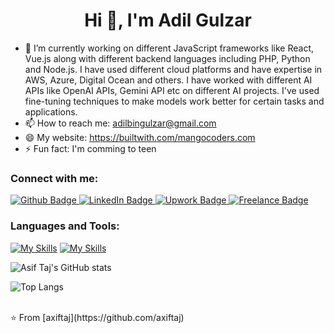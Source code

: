 

<h1 align="center">Hi 👋, I'm Adil Gulzar </h1>

- 🔭 I’m currently working on different JavaScript frameworks like React, Vue.js along with different backend languages including PHP, Python and Node.js. I have used different cloud platforms and have expertise in AWS, Azure, Digital Ocean and others. I have worked with different AI APIs like OpenAI APIs, Gemini API etc on different AI projects. I've used fine-tuning techniques to make models work better for certain tasks and applications. 
- 📫 How to reach me: adilbingulzar@gmail.com
- 😄 My website: https://builtwith.com/mangocoders.com
- ⚡ Fun fact: I'm comming to teen
  
### Connect with me:
<div id="badges">
  <a href="https://github.com/adilbingulzar">
    <img src="https://img.shields.io/badge/Github-white?style=for-the-badge&logo=Github&logoColor=black" alt="Github Badge"/>
 
  </a>
   <a href="https://www.linkedin.com/in/adilbingulzar/">
    <img src="https://img.shields.io/badge/LinkedIn-purple?style=for-the-badge&logo=linkedin&logoColor=white" alt="LinkedIn Badge"/>
  </a>
   <a href="https://www.upwork.com/freelancers/adilbingulzar">
    <img src="https://img.shields.io/badge/Upwork-green?style=for-the-badge&logo=Upwork&logoColor=white" alt="Upwork Badge"/>
  </a>
   <a href="">
    <img src="https://img.shields.io/badge/Freelance-blue?style=for-the-badge&logo=freelance&logoColor=white" alt="Freelance Badge"/>
  </a>
</div>

### Languages and Tools:
[![My Skills](https://skillicons.dev/icons?i=java,kotlin,nodejs,figma&theme=dark)](https://skillicons.dev)
[![My Skills](https://skillicons.dev/icons?i=flutter,dart,firebase,github,git,postman,figma,xd&perline=5)](https://skillicons.dev)

![Asif Taj's GitHub stats](https://github-readme-stats.vercel.app/api?username=axiftaj&show_icons=true&theme=dark)

![Top Langs](https://github-readme-stats.vercel.app/api/top-langs/?username=axiftaj&theme=dark)


<br>
⭐️ From [axiftaj](https://github.com/axiftaj)
